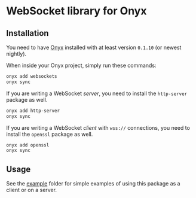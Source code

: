 # WebSocket library for Onyx

## Installation

You need to have [Onyx](https://onyxlang.io) installed with at least version `0.1.10` (or newest nightly).

When inside your Onyx project, simply run these commands:

```sh
onyx add websockets
onyx sync
```

If you are writing a WebSocket *server*, you need to install the `http-server` package as well.

```sh
onyx add http-server
onyx sync
```

If you are writing a WebSocket *client* with `wss://` connections, you need to install the `openssl` package as well.

```sh
onyx add openssl
onyx sync
```

## Usage

See the [example](https://github.com/onyx-lang/pkg-websockets/tree/main/example) folder for simple examples of using this package as a client or on a server.


